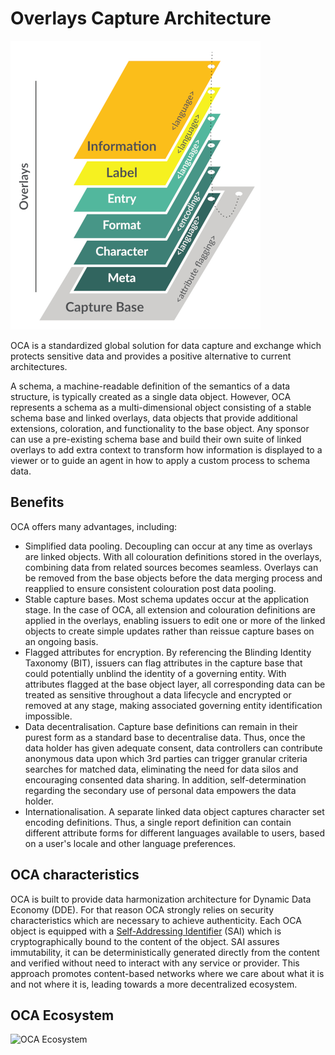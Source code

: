 #  Overlays Capture Architecture


![OCA](/images/oca.png)

OCA is a standardized global solution for data capture and exchange which
protects sensitive data and provides a positive alternative to current
architectures.

A schema, a machine-readable definition of the semantics of a data structure, is
typically created as a single data object. However, OCA represents a schema as a
multi-dimensional object consisting of a stable schema base and linked overlays,
data objects that provide additional extensions, coloration, and functionality
to the base object. Any sponsor can use a pre-existing schema base and build
their own suite of linked overlays to add extra context to transform how
information is displayed to a viewer or to guide an agent in how to apply a
custom process to schema data.


## Benefits

OCA offers many advantages, including:
- Simplified data pooling. Decoupling can occur at any time as overlays are
  linked objects. With all colouration definitions stored in the overlays,
  combining data from related sources becomes seamless. Overlays can be removed
  from the base objects before the data merging process and reapplied to ensure
  consistent colouration post data pooling.
- Stable capture bases. Most schema updates occur at the application stage. In
  the case of OCA, all extension and colouration definitions are applied in the
  overlays, enabling issuers to edit one or more of the linked objects to create
  simple updates rather than reissue capture bases on an ongoing basis.
- Flagged attributes for encryption. By referencing the Blinding Identity
  Taxonomy (BIT), issuers can flag attributes in the capture base that could
  potentially unblind the identity of a governing entity. With attributes
  flagged at the base object layer, all corresponding data can be treated as
  sensitive throughout a data lifecycle and encrypted or removed at any stage,
  making associated governing entity identification impossible.
- Data decentralisation. Capture base definitions can remain in their purest
  form as a standard base to decentralise data. Thus, once the data holder has
  given adequate consent, data controllers can contribute anonymous data upon
  which 3rd parties can trigger granular criteria searches for matched data,
  eliminating the need for data silos and encouraging consented data sharing. In
  addition, self-determination regarding the secondary use of personal data
  empowers the data holder.
- Internationalisation. A separate linked data object captures character set
  encoding definitions. Thus, a single report definition can contain different
  attribute forms for different languages available to users, based on a
  user's locale and other language preferences.

## OCA characteristics
OCA is built to provide data harmonization architecture for Dynamic Data Economy
(DDE). For that reason OCA strongly relies on security characteristics which are
necessary to achieve authenticity. Each OCA object is equipped with a
[Self-Addressing
Identifier](https://weboftrust.github.io/ietf-said/draft-ssmith-said.html) (SAI)
which is cryptographically bound to the content of the object. SAI assures
immutability, it can be deterministically generated directly from the content
and verified without need to interact with any service or provider. This
approach promotes content-based networks where we care about what it is and not
where it is, leading towards a more decentralized ecosystem.
## OCA Ecosystem


![OCA Ecosystem](/images/oca-ecosystem.png)
